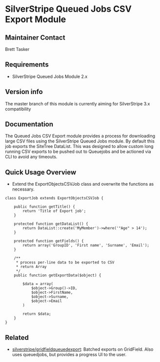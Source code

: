 # SilverStripe Queued Jobs CSV Export Module

## Maintainer Contact

Brett Tasker


## Requirements

* SilverStripe Queued Jobs Module 2.x

## Version info

The master branch of this module is currently aiming for SilverStripe 3.x compatibility

## Documentation

The Queued Jobs CSV Export module provides a process for downloading large CSV files using the SilverStripe Queued Jobs module. By default this job exports the SiteTree DataList.
This was designed to allow custom long running CSV exports to be pushed out to Queuejobs and be actioned via CLI to avoid any timeouts.

## Quick Usage Overview

* Extend the ExportObjectsCSVJob class and overwrite the functions as necessary.

```
class ExportJob extends ExportObjectsCSVJob {

    public function getTitle() {
        return 'Title of Export job';
    }

    protected function getDataList() {
        return DataList::create('MyMember')->where('"Age" > 14');
    }
    
    protected function getFields() {
        return array('GroupID', 'First name', 'Surname', 'Email');
    }

    /**
     * process per-line data to be exported to CSV
     * return Array
     */
    public function getExportData($object) {
 
        $data = array(
			$object->Group()->ID,
			$object->FirstName,
			$object->Surname,
			$object->Email
		)

        return $data;
    }
}
```

## Related

 * [silverstripe/gridfieldqueuedexport](https://github.com/silverstripe/silverstripe-gridfieldqueuedexport): Batched exports on GridField. Also uses queuedjobs, but provides a progress UI to the user.
